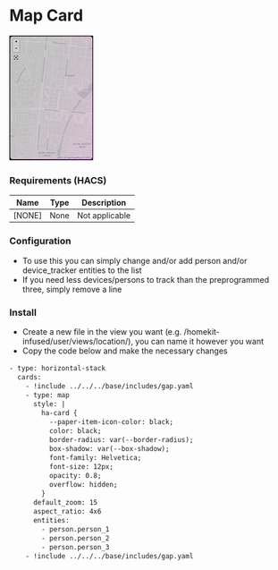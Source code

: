 # Map Card
![Homekit Infused](../images/map-card.png)


### Requirements (HACS)
| Name | Type  | Description |
|----------------------------------|-------------|---------------------------------------------------------------------------------------------------------------------------------------------------------------------------------------------------------|
| [NONE] | None | Not applicable |

### Configuration
- To use this you can simply change and/or add person and/or device_tracker entities to the list
- If you need less devices/persons to track than the preprogrammed three, simply remove a line

### Install
- Create a new file in the view you want (e.g. /homekit-infused/user/views/location/), you can name it however you want
- Copy the code below and make the necessary changes

```
- type: horizontal-stack
  cards:
    - !include ../../../base/includes/gap.yaml
    - type: map                    
      style: |
        ha-card {
          --paper-item-icon-color: black;
          color: black;
          border-radius: var(--border-radius);
          box-shadow: var(--box-shadow);
          font-family: Helvetica;
          font-size: 12px;
          opacity: 0.8;
          overflow: hidden;
        }                      
      default_zoom: 15
      aspect_ratio: 4x6
      entities:
        - person.person_1
        - person.person_2
        - person.person_3
    - !include ../../../base/includes/gap.yaml
```

